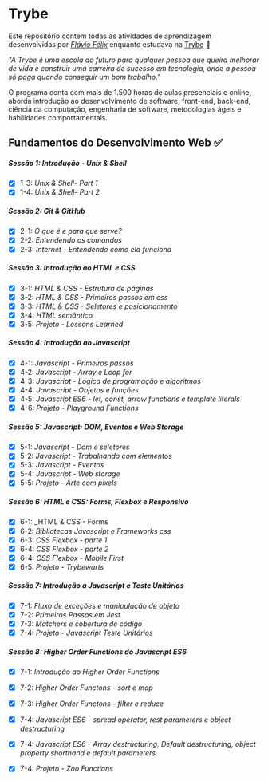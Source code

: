 # Trybe

Este repositório contém todas as atividades de aprendizagem desenvolvidas por _[Flávio Félix](https://github.com/fau-33)_ enquanto estudava na [Trybe](https://www.betrybe.com/) :rocket:

_"A Trybe é uma escola do futuro para qualquer pessoa que queira melhorar de vida e construir uma carreira de sucesso em tecnologia, onde a pessoa só paga quando conseguir um bom trabalho."_

O programa conta com mais de 1.500 horas de aulas presenciais e online, aborda introdução ao desenvolvimento de software, front-end, back-end, ciência da computação, engenharia de software, metodologias ágeis e habilidades comportamentais.

## Fundamentos do Desenvolvimento Web :white_check_mark:

##### Sessão 1: Introdução - Unix & Shell

- [x] 1-3: _Unix & Shell- Part 1_
- [x] 1-4: _Unix & Shell- Part 2_

##### Sessão 2: Git & GitHub

- [x] 2-1: _O que é e para que serve?_
- [x] 2-2: _Entendendo os comandos_
- [x] 2-3: _Internet - Entendendo como ela funciona_

##### Sessão 3: Introdução ao HTML e CSS

- [x] 3-1: _HTML & CSS - Estrutura de páginas_
- [x] 3-2: _HTML & CSS - Primeiros passos em css_
- [x] 3-3: _HTML & CSS - Seletores e posicionamento_
- [x] 3-4: _HTML semântico_
- [x] 3-5: _Projeto - Lessons Learned_ 

##### Sessão 4: Introdução ao Javascript

- [x] 4-1: _Javascript - Primeiros passos_
- [x] 4-2: _Javascript - Array e Loop for_
- [x] 4-3: _Javascript - Lógica de programação e algoritmos_
- [x] 4-4: _Javascript - Objetos e funções_
- [x] 4-5: _Javascript ES6 - let, const, arrow functions e template literals_
- [x] 4-6: _Projeto - Playground Functions_ 

##### Sessão 5: Javascript: DOM, Eventos e Web Storage 

- [x] 5-1: _Javascript - Dom e seletores_
- [x] 5-2: _Javascript - Trabalhando com elementos_
- [x] 5-3: _Javascript - Eventos_
- [x] 5-4: _Javascript - Web storage_
- [x] 5-5: _Projeto - Arte com pixels_ 
 
 ##### Sessão 6: HTML e CSS: Forms, Flexbox e Responsivo

- [x] 6-1: _HTML & CSS - Forms
- [x] 6-2: _Bibliotecas Javascript e Frameworks css_
- [x] 6-3: _CSS Flexbox - parte 1_
- [x] 6-4: _CSS Flexbox - parte 2_
- [x] 6-4: _CSS Flexbox - Mobile First_
- [x] 6-5: _Projeto - Trybewarts_ 

##### Sessão 7: Introdução a Javascript e Teste Unitários

- [x] 7-1: _Fluxo de exceções e manipulação de objeto_ 
- [x] 7-2: _Primeiros Passos em Jest_
- [x] 7-3: _Matchers e cobertura de código_
- [x] 7-4: _Projeto - Javascript Teste Unitários_ 

##### Sessão 8: Higher Order Functions do Javascript ES6

- [x] 7-1: _Introdução ao Higher Order Functions_ 
- [x] 7-2: _Higher Order Functons - sort e map_
- [x] 7-3: _Higher Order Functons - filter e reduce_
- [x] 7-4: _Javascript ES6 - spread operator, rest parameters e object destructuring_ 
- [x] 7-4: _Javascript ES6 - Array destructuring, Default destructuring, object property shorthand e default parameters_  
- [x] 7-4: _Projeto - Zoo Functions_ 


